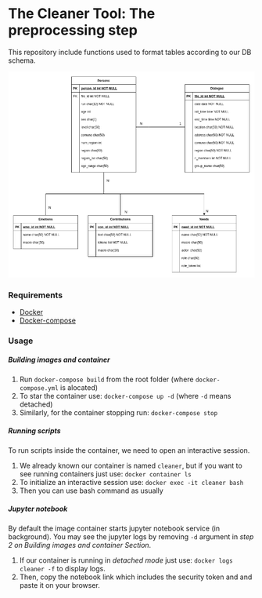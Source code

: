 # The Cleaner Tool: The preprocessing step

This repository include functions used to format tables according to our DB schema. 

![](https://github.com/ECQQ/preprocessing/blob/main/diagrams/MER.png)

### Requirements
- [Docker](https://docs.docker.com/engine/install/)
- [Docker-compose](https://docs.docker.com/compose/install/)

### Usage
##### Building images and container 
1. Run `docker-compose build` from the root folder (where `docker-compose.yml` is alocated)
2. To star the container use: `docker-compose up -d` (where `-d` means detached)
3. Similarly, for the container stopping run: `docker-compose stop`

##### Running scripts 
To run scripts inside the container, we need to open an interactive session.
1. We already known our container is named `cleaner`, but if you want to see running containers just use: `docker container ls`
2. To initialize an interactive session use: `docker exec -it cleaner bash`
3. Then you can use bash command as usually

##### Jupyter notebook 
By default the image container starts jupyter notebook service (in background). You may see the jupyter logs by removing `-d` argument in *step 2 on Building images and container Section*. 

1. If our container is running in *detached mode* just use: `docker logs cleaner -f` to display logs. 
2. Then, copy the notebook link which includes the security token and and paste it on your browser.
